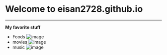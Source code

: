 # Welcome to eisan2728.github.io
---
**My favorite stuff**
- Foods 
![image](https://static.toiimg.com/thumb/61589069.cms?width=1200&height=900)
- movies 
![image](https://assets-prd.ignimgs.com/2022/10/03/wakanda-forever-poster-button-1664815714839.jpg)
- music
 ![image](https://user-images.githubusercontent.com/118230131/202069256-403e49b0-0ae3-4423-919f-684807ed1a7e.png)
